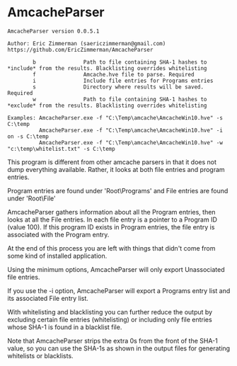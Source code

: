 # AmcacheParser

    AmcacheParser version 0.0.5.1

    Author: Eric Zimmerman (saericzimmerman@gmail.com)
    https://github.com/EricZimmerman/AmcacheParser
    
            b               Path to file containing SHA-1 hashes to *include* from the results. Blacklisting overrides whitelisting
            f               Amcache.hve file to parse. Required
            i               Include file entries for Programs entries
            s               Directory where results will be saved. Required
            w               Path to file containing SHA-1 hashes to *exclude* from the results. Blacklisting overrides whitelisting
    
    Examples: AmcacheParser.exe -f "C:\Temp\amcache\AmcacheWin10.hve" -s C:\temp
              AmcacheParser.exe -f "C:\Temp\amcache\AmcacheWin10.hve" -i on -s C:\temp
              AmcacheParser.exe -f "C:\Temp\amcache\AmcacheWin10.hve" -w "c:\temp\whitelist.txt" -s C:\temp
              
              
This program is different from other amcache parsers in that it does not dump everything available. Rather, it looks at both file entries and program entries.

Program entries are found under 'Root\Programs' and File entries are found under 'Root\File'

AmcacheParser gathers information about all the Program entries, then looks at all the File entries. In each file entry is a pointer to a Program ID (value 100). If this program ID exists in Program entries, the file entry is associated with the Program entry.

At the end of this process you are left with things that didn't come from some kind of installed application.
              
Using the minimum options, AmcacheParser will only export Unassociated file entries.

If you use the -i option, AmcacheParser will export a Programs entry list and its associated File entry list.

With whitelisting and blacklisting you can further reduce the output by excluding certain file entries (whitelisting) or including only file entries whose SHA-1 is found in a blacklist file.

Note that AmcacheParser strips the extra 0s from the front of the SHA-1 value, so you can use the SHA-1s as shown in the output files for generating whitelists or blacklists.
